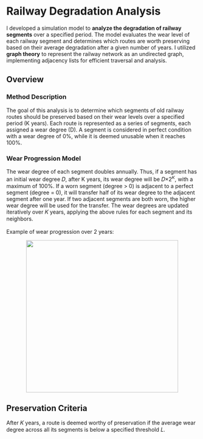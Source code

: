 <h1>
  Railway Degradation Analysis 
</h1>
I developed a simulation model to <b>analyze the degradation of railway segments</b> over a specified period. The model evaluates the wear level of each railway segment and determines which routes are worth preserving based on their average degradation after a given number of years.
I utilized <b>graph theory</b> to represent the railway network as an undirected graph, implementing adjacency lists for efficient traversal and analysis.
<h2>
  Overview
</h2>
<h3>
  Method Description
</h3>
The goal of this analysis is to determine which segments of old railway routes should be preserved based on their wear levels over a specified period (K years). Each route is represented as a series of segments, each assigned a wear degree (D). A segment is considered in perfect condition with a wear degree of 0%, while it is deemed unusable when it reaches 100%.
<h3>
  Wear Progression Model
</h3>
The wear degree of each segment doubles annually. Thus, if a segment has an initial wear degree 𝐷, after K years, its wear degree will be 𝐷×2<sup>𝐾</sup>, with a maximum of 100%.
If a worn segment (degree > 0) is adjacent to a perfect segment (degree = 0), it will transfer half of its wear degree to the adjacent segment after one year.
If two adjacent segments are both worn, the higher wear degree will be used for the transfer. The wear degrees are updated iteratively over 
𝐾 years, applying the above rules for each segment and its neighbors.
<br></br>
Example of wear progression over 2 years:
<p align="center">
    <img width="400" src="https://github.com/user-attachments/assets/ec05e21b-3fd7-4a69-8d58-fe12579ee85a">
</p>
<h2>
  Preservation Criteria
</h2>
After 𝐾 years, a route is deemed worthy of preservation if the average wear degree across all its segments is below a specified threshold 𝐿.

